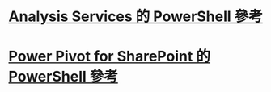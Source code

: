 # [Analysis Services 的 PowerShell 參考](analysis-services-powershell-reference.md)  
# [Power Pivot for SharePoint 的 PowerShell 參考](powershell-reference-for-power-pivot-for-sharepoint.md)  

